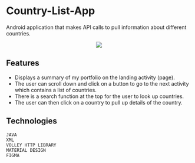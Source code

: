 # Country-List-App

Android application that makes API calls to pull information about different countries. 
<p align="center">
<img src="https://github.com/itskar/Country-List-App/blob/master/CountryList.gif">
</p>  

## Features
* Displays a summary of my portfolio on the landing activity (page).
* The user can scroll down and click on a button to go to the next activity which contains a list of countries. 
* There is a search function at the top for the user to look up countries.
* The user can then click on a country to pull up details of the country. 


## Technologies
```
JAVA
XML
VOLLEY HTTP LIBRARY
MATERIAL DESIGN
FIGMA
```
